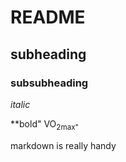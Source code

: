 # README

## subheading

### subsubheading

*italic* 

\*\*bold" VO<sub>2max"

markdown is really handy